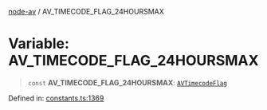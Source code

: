 [node-av](../globals.md) / AV\_TIMECODE\_FLAG\_24HOURSMAX

# Variable: AV\_TIMECODE\_FLAG\_24HOURSMAX

> `const` **AV\_TIMECODE\_FLAG\_24HOURSMAX**: [`AVTimecodeFlag`](../type-aliases/AVTimecodeFlag.md)

Defined in: [constants.ts:1369](https://github.com/seydx/av/blob/f8631fc881b394300b1479f511d55cf1c370a87f/src/constants/constants.ts#L1369)
